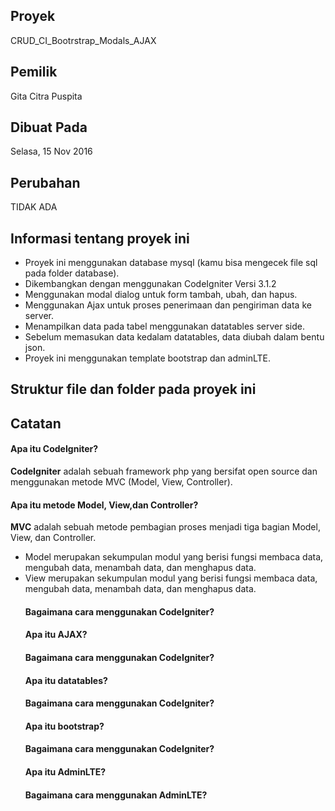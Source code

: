 <h2>Proyek</h2>
CRUD_CI_Bootrstrap_Modals_AJAX
<h2>Pemilik</h2>
Gita Citra Puspita
<h2>Dibuat Pada</h2>
Selasa, 15 Nov 2016

<h2>Perubahan</h2>
TIDAK ADA

<h2>Informasi tentang proyek ini</h2>
<ul>
	<li>Proyek ini menggunakan database mysql (kamu bisa mengecek file sql pada folder database).</li>
	<li>Dikembangkan dengan menggunakan CodeIgniter Versi 3.1.2</li>
	<li>Menggunakan modal dialog untuk form tambah, ubah, dan hapus.</li>
	<li>Menggunakan Ajax untuk proses penerimaan dan pengiriman data ke server.</li>
	<li>Menampilkan data pada tabel menggunakan datatables server side.</li>
	<li>Sebelum memasukan data kedalam datatables, data diubah dalam bentu json.</li>
	<li>Proyek ini menggunakan template bootstrap dan adminLTE.</li>
</ul>

<h2>Struktur file dan folder pada proyek ini</h2>
<ul>
</ul>

<h2>Catatan</h2>

<h4>Apa itu CodeIgniter?</h4>
<p>
	<b>CodeIgniter</b> adalah sebuah framework php yang bersifat open source dan menggunakan metode MVC (Model, View, Controller). 
</p>
<h4>Apa itu metode Model, View,dan Controller?</h4>
<p>
	<b>MVC</b> adalah sebuah metode pembagian proses menjadi tiga bagian Model, View, dan Controller. 
	<ul>
		<li>Model merupakan sekumpulan modul yang berisi fungsi membaca data, mengubah data, menambah data, dan menghapus data.</li>
		<li>View merupakan sekumpulan modul yang berisi fungsi membaca data, mengubah data, menambah data, dan menghapus data.</li>
</p>
<h4>Bagaimana cara menggunakan CodeIgniter?</h4>
<h4>Apa itu AJAX?</h4>
<h4>Bagaimana cara menggunakan CodeIgniter?</h4>
<h4>Apa itu datatables?</h4>
<h4>Bagaimana cara menggunakan CodeIgniter?</h4>
<h4>Apa itu bootstrap?</h4>
<h4>Bagaimana cara menggunakan CodeIgniter?</h4>
<h4>Apa itu AdminLTE?</h4>
<h4>Bagaimana cara menggunakan AdminLTE?</h4>